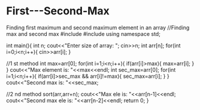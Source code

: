 # First---Second-Max
Finding first maximum and second maximum element in an array 
//Finding max and second max
#include<iostream>
#include<algorithm>
using namespace std;

int main(){
	int n;
	cout<<"Enter size of array: ";
	cin>>n;
	int arr[n];
	for(int i=0;i<n;i++){
		cin>>arr[i];
	}
	
  //1 st method
	int max=arr[0];
	for(int i=1;i<n;i++){
		if(arr[i]>max){
			max=arr[i];
		}
	}
	cout<<"Max element is: "<<max<<endl;
	int sec_max=arr[0];
	for(int i=1;i<n;i++){
		if(arr[i]>sec_max && arr[i]!=max){
			sec_max=arr[i];
		}
	}
	cout<<"Second max is: "<<sec_max;
	
  //2 nd method
	sort(arr,arr+n);
	cout<<"Max ele is: "<<arr[n-1]<<endl;
	cout<<"Second max ele is: "<<arr[n-2]<<endl;
	return 0;
}
